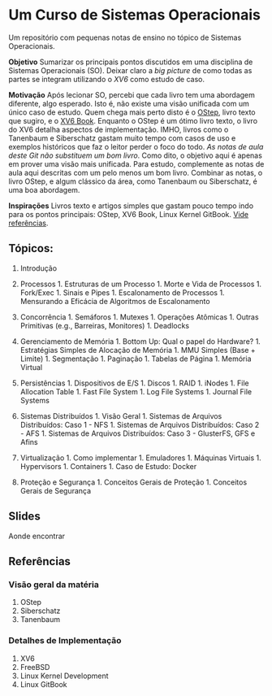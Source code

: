 # Um Curso de Sistemas Operacionais

Um repositório com pequenas notas de ensino no tópico de Sistemas Operacionais.

**Objetivo** Sumarizar os principais pontos discutidos em uma disciplina de
Sistemas Operacionais (SO). Deixar claro a *big picture* de como todas as
partes se integram utilizando o *XV6* como estudo de caso.

**Motivação** Após lecionar SO, percebi que cada livro tem uma abordagem
diferente, algo esperado. Isto é, não existe uma visão unificada com um único
caso de estudo. Quem chega mais perto disto é o [OStep](os), livro texto que
sugiro, e o [XV6 Book](xv6). Enquanto o OStep é um ótimo livro texto, o livro
do XV6 detalha aspectos de implementação. IMHO, livros como o Tanenbaum e
Siberschatz gastam muito tempo com casos de uso e exemplos históricos que
faz o leitor perder o foco do todo. *As notas de aula deste Git não substituem
um bom livro*. Como dito, o objetivo aqui é apenas em prover uma visão mais
unificada. Para estudo, complemente as notas de aula aqui descritas com um
pelo menos um bom livro. Combinar as notas, o livro OStep, e algum clássico
da área, como Tanenbaum ou Siberschatz, é uma boa abordagem.

**Inspirações** Livros texto e artigos simples que gastam pouco tempo indo para
os pontos principais: OStep, XV6 Book, Linux Kernel GitBook.
[Vide referências](Referências).

## Tópicos:

  1. Introdução
  
  1. Processos
    1. Estruturas de um Processo
    1. Morte e Vida de Processos
    1. Fork/Exec
    1. Sinais e Pipes
    1. Escalonamento de Processos
    1. Mensurando a Eficácia de Algoritmos de Escalonamento
    
  1. Concorrência
    1. Semáforos
    1. Mutexes
    1. Operações Atômicas
    1. Outras Primitivas (e.g., Barreiras, Monitores)
    1. Deadlocks
    
  1. Gerenciamento de Memória
    1. Bottom Up: Qual o papel do Hardware?
    1. Estratégias Simples de Alocação de Memória
    1. MMU Simples (Base + Limite)
    1. Segmentação
    1. Paginação
    1. Tabelas de Página
    1. Memória Virtual
    
  1. Persistências
    1. Dispositivos de E/S
    1. Discos
    1. RAID
    1. iNodes
    1. File Allocation Table
    1. Fast File System
    1. Log File Systems
    1. Journal File Systems
    
  1. Sistemas Distribuídos
    1. Visão Geral
    1. Sistemas de Arquivos Distribuídos: Caso 1 - NFS
    1. Sistemas de Arquivos Distribuídos: Caso 2 - AFS
    1. Sistemas de Arquivos Distribuídos: Caso 3 - GlusterFS, GFS e Afins
    
  1. Virtualização
    1. Como implementar
    1. Emuladores
    1. Máquinas Virtuais
    1. Hypervisors
    1. Containers
    1. Caso de Estudo: Docker
    
  1. Proteção e Segurança
    1. Conceitos Gerais de Proteção
    1. Conceitos Gerais de Segurança

## Slides

Aonde encontrar

## Referências

### Visão geral da matéria

  1. OStep
  1. Siberschatz
  1. Tanenbaum

### Detalhes de Implementação

  1. XV6
  1. FreeBSD
  1. Linux Kernel Development
  1. Linux GitBook
